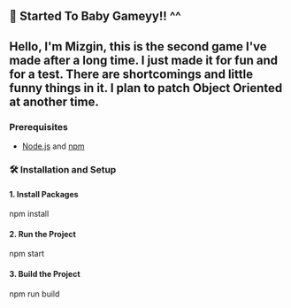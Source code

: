 

## 🚀 Started To Baby Gameyy!! ^^

## Hello, I'm Mizgin, this is the second game I've made after a long time. I just made it for fun and for a test. There are shortcomings and little funny things in it. I plan to patch Object Oriented at another time.

### Prerequisites

- [Node.js](https://nodejs.org/) and [npm](https://www.npmjs.com/)

### 🛠 Installation and Setup

#### 1. **Install Packages**
npm install
#### 2. **Run the Project**
npm start
#### 3. **Build the Project**
npm run build



